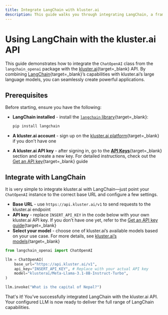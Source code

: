 ```yaml
---
title: Integrate LangChain with kluster.ai
description: This guide walks you through integrating LangChain, a framework designed to simplify development of LLM powered-applications, with the kluster.ai API.
---
```


# Using LangChain with the kluster.ai API

This guide demonstrates how to integrate the `ChatOpenAI` class from the `langchain_openai` package with the [kluster.ai](https://www.kluster.ai/){target=\_blank} API. By combining [LangChain](https://www.langchain.com/){target=\_blank}’s capabilities with kluster.ai’s large language models, you can seamlessly create powerful applications.

## Prerequisites

Before starting, ensure you have the following:

- **LangChain installed** - install the [`langchain` library](https://github.com/langchain-ai/langchain){target=\_blank}:

    ```bash
    pip install langchain
    ```

- **A kluster.ai account** - sign up on the [kluster.ai platform](https://platform.kluster.ai/signup){target=\_blank} if you don't have one
- **A kluster.ai API key** - after signing in, go to the [**API Keys**](https://platform.kluster.ai/apikeys){target=\_blank} section and create a new key. For detailed instructions, check out the [Get an API key](/get-started/get-api-key/){target=\_blank} guide

## Integrate with LangChain

It is very simple to integrate kluster.ai with LangChain—just point your `ChatOpenAI` instance to the correct base URL and configure a few settings.

  - **Base URL** - use `https://api.kluster.ai/v1` to send requests to the kluster.ai endpoint
  - **API key** - replace `INSERT_API_KEY` in the code below with your own kluster.ai API key. If you don’t have one yet, refer to the [Get an API key guide](/get-started/get-api-key/){target=\_blank}
  - **Select your model** - choose one of kluster.ai’s available models based on your use case. For more details, see [kluster.ai’s models](/api-reference/reference/#list-supported-models){target=\_blank}

```python
from langchain_openai import ChatOpenAI

llm = ChatOpenAI(
    base_url="https://api.kluster.ai/v1",
    api_key="INSERT_API_KEY", # Replace with your actual API key
    model="klusterai/Meta-Llama-3.1-8B-Instruct-Turbo",
)

llm.invoke("What is the capital of Nepal?")
```

That's it! You’ve successfully integrated LangChain with the kluster.ai API. Your configured LLM is now ready to deliver the full range of LangChain capabilities.
